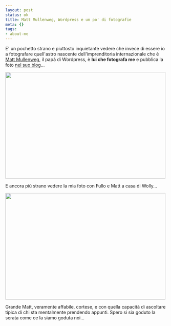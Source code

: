 ```yaml
--- 
layout: post
status: ok
title: Matt Mullenweg, Wordpress e un po' di fotografie
meta: {}
tags: 
- about-me
---
```

E' un pochetto strano e piuttosto inquietante vedere che invece di essere io a fotografare quell'astro nascente dell'imprenditoria internazionale che è [Matt Mullenweg](http://ma.tt/), il papà di Wordpress, è **lui che fotografa me** e pubblica la foto [nel suo blog](http://ma.tt/2008/05/milan-day-one/mat_7074/)...  
  
<img src="http://fast.mgpf.it//mat_7074-840x558.jpg" alt="" title="mat_7074-840x558" width="500" height="332" class="aligncenter size-full wp-image-683" />
  
E ancora più strano vedere la mia foto con Fullo e Matt a casa di Wolly...  
  
<img src="http://fast.mgpf.it//mat_7137-840x558.jpg" alt="" title="mat_7137-840x558" width="500" height="332" class="aligncenter size-full wp-image-684" />
  
Grande Matt, veramente affabile, cortese, e con quella capacità di ascoltare tipica di chi sta mentalmente prendendo appunti. Spero si sia goduto la serata come ce la siamo goduta noi...  
  
 
